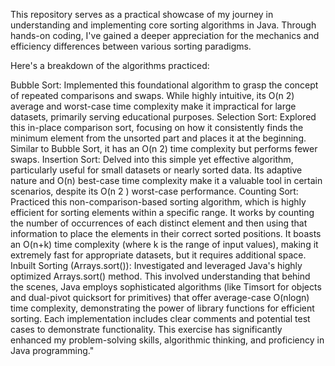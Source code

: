 This repository serves as a practical showcase of my journey in understanding and implementing core sorting algorithms in Java. 
Through hands-on coding, I've gained a deeper appreciation for the mechanics and efficiency differences between various sorting paradigms.

Here's a breakdown of the algorithms practiced:

Bubble Sort: Implemented this foundational algorithm to grasp the concept of repeated comparisons and swaps. 
While highly intuitive, its O(n 2) average and worst-case time complexity make it impractical for large datasets, primarily serving educational purposes.
Selection Sort: 
Explored this in-place comparison sort, focusing on how it consistently finds the minimum element from the unsorted part and places it at the beginning. 
Similar to Bubble Sort, it has an O(n 
2) time complexity but performs fewer swaps.
Insertion Sort: Delved into this simple yet effective algorithm, particularly useful for small datasets or nearly sorted data. Its adaptive nature and O(n) best-case time complexity make it a valuable tool in certain scenarios, despite its O(n 
2
 ) worst-case performance.
Counting Sort: Practiced this non-comparison-based sorting algorithm, which is highly efficient for sorting elements within a specific range. 
It works by counting the number of occurrences of each distinct element and then using that information to place the elements in their correct sorted positions. It boasts an O(n+k) time complexity (where k is the range of input values), making it extremely fast for appropriate datasets, but it requires additional space.
Inbuilt Sorting (Arrays.sort()): Investigated and leveraged Java's highly optimized Arrays.sort() method.
This involved understanding that behind the scenes, Java employs sophisticated algorithms (like Timsort for objects and dual-pivot quicksort for primitives) that offer average-case O(nlogn) time complexity, demonstrating the power of library functions for efficient sorting.
Each implementation includes clear comments and potential test cases to demonstrate functionality. 
This exercise has significantly enhanced my problem-solving skills, algorithmic thinking, and proficiency in Java programming."
